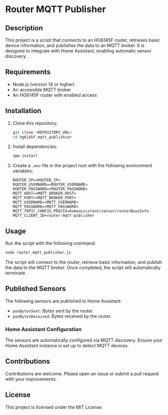 # Router MQTT Publisher

## Description
This project is a script that connects to an HG6145F router, retrieves basic device information, and publishes the data to an MQTT broker. It is designed to integrate with Home Assistant, enabling automatic sensor discovery.

## Requirements
- Node.js (version 14 or higher)
- An accessible MQTT broker
- An HG6145F router with enabled access

## Installation
1. Clone this repository:
   ```bash
   git clone <REPOSITORY_URL>
   cd hg6145f_mqtt_publishier
   ```

2. Install dependencies:
   ```bash
   npm install
   ```

3. Create a `.env` file in the project root with the following environment variables:
   ```env
   ROUTER_IP=<ROUTER_IP>
   ROUTER_USERNAME=<ROUTER_USERNAME>
   ROUTER_PASSWORD=<ROUTER_PASSWORD>
   MQTT_HOST=<MQTT_BROKER_HOST>
   MQTT_PORT=<MQTT_BROKER_PORT>
   MQTT_USERNAME=<MQTT_USERNAME>
   MQTT_PASSWORD=<MQTT_PASSWORD>
   MQTT_TOPIC_CONFIG_PREFIX=homeassistant/sensor/routerBaseInfo
   MQTT_CLIENT_ID=router-mqtt-publisher
   ```

## Usage
Run the script with the following command:
```bash
node router_mqtt_publisher.js
```
The script will connect to the router, retrieve basic information, and publish the data to the MQTT broker. Once completed, the script will automatically terminate.

## Published Sensors
The following sensors are published to Home Assistant:
- `ponBytesSent`: Bytes sent by the router.
- `ponBytesReceived`: Bytes received by the router.

### Home Assistant Configuration
The sensors are automatically configured via MQTT discovery. Ensure your Home Assistant instance is set up to detect MQTT devices.

## Contributions
Contributions are welcome. Please open an issue or submit a pull request with your improvements.

## License
This project is licensed under the MIT License.
